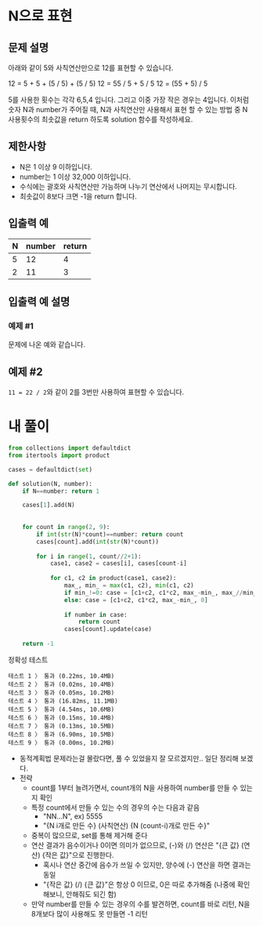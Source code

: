 # N으로 표현
## 문제 설명
아래와 같이 5와 사칙연산만으로 12를 표현할 수 있습니다.

12 = 5 + 5 + (5 / 5) + (5 / 5)
12 = 55 / 5 + 5 / 5
12 = (55 + 5) / 5

5를 사용한 횟수는 각각 6,5,4 입니다. 그리고 이중 가장 작은 경우는 4입니다.
이처럼 숫자 N과 number가 주어질 때, N과 사칙연산만 사용해서 표현 할 수 있는 방법 중 N 사용횟수의 최솟값을 return 하도록 solution 함수를 작성하세요.

## 제한사항
- N은 1 이상 9 이하입니다.
- number는 1 이상 32,000 이하입니다.
- 수식에는 괄호와 사칙연산만 가능하며 나누기 연산에서 나머지는 무시합니다.
- 최솟값이 8보다 크면 -1을 return 합니다.

## 입출력 예
|N|number|return|
|-|-|-|
|5|12|4|
|2|11|3|

## 입출력 예 설명
### 예제 #1
문제에 나온 예와 같습니다.

## 예제 #2
`11 = 22 / 2`와 같이 2를 3번만 사용하여 표현할 수 있습니다.

# 내 풀이
```python
from collections import defaultdict
from itertools import product

cases = defaultdict(set)

def solution(N, number):
    if N==number: return 1

    cases[1].add(N)
    
    
    for count in range(2, 9):
        if int(str(N)*count)==number: return count
        cases[count].add(int(str(N)*count))
        
        for i in range(1, count//2+1):
            case1, case2 = cases[i], cases[count-i]
            
            for c1, c2 in product(case1, case2):
                max_, min_ = max(c1, c2), min(c1, c2)
                if min_!=0: case = [c1+c2, c1*c2, max_-min_, max_//min_, 0]
                else: case = [c1+c2, c1*c2, max_-min_, 0]
                
                if number in case:
                    return count
                cases[count].update(case)
                
    return -1
```
정확성  테스트
```
테스트 1 〉	통과 (0.22ms, 10.4MB)
테스트 2 〉	통과 (0.02ms, 10.4MB)
테스트 3 〉	통과 (0.05ms, 10.2MB)
테스트 4 〉	통과 (16.82ms, 11.1MB)
테스트 5 〉	통과 (4.54ms, 10.6MB)
테스트 6 〉	통과 (0.15ms, 10.4MB)
테스트 7 〉	통과 (0.13ms, 10.5MB)
테스트 8 〉	통과 (6.90ms, 10.5MB)
테스트 9 〉	통과 (0.00ms, 10.2MB)
```
- 동적계획법 문제라는걸 몰랐다면, 풀 수 있었을지 잘 모르겠지만.. 일단 정리해 보겠다.
- 전략
  - count를 1부터 늘려가면서, count개의 N을 사용하여 number를 만들 수 있는지 확인
  - 특정 count에서 만들 수 있는 수의 경우의 수는 다음과 같음
    - "NN...N", ex) 5555
    - "{N i개로 만든 수} (사칙연산) {N (count-i)개로 만든 수}"
  - 중복이 많으므로, set를 통해 제거해 준다
  - 연산 결과가 음수이거나 0이면 의미가 없으므로, (-)와 (/) 연산은 "{큰 값} (연산) {작은 값}"으로 진행한다.
    - 혹시나 연산 중간에 음수가 쓰일 수 있지만, 양수에 (-) 연산을 하면 결과는 동일
    - "{작은 값} (/) {큰 값}"은 항상 0 이므로, 0은 따로 추가해줌 (나중에 확인해보니, 안해줘도 되긴 함)
  - 만약 number를 만들 수 있는 경우의 수를 발견하면, count를 바로 리턴, N을 8개보다 많이 사용해도 못 만들면 -1 리턴
